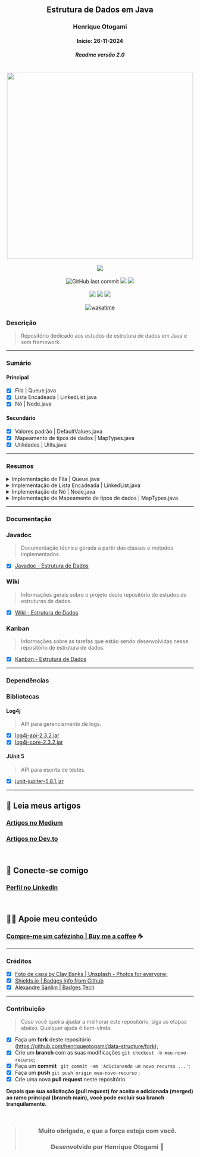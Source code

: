 <div align="center">

## Estrutura de Dados em Java
### Henrique Otogami
#### Início: 26-11-2024
##### Readme versão 2.0

</div>
<br>
<div align="center">
<img width="500" src="https://github.com/henriqueotogami/todolistyoutube/blob/master/JAVA-Cover.png?raw=true">
</div>
<br>
<div align="center">
<img src="https://img.shields.io/github/deployments/henriqueotogami/data-structure/github-pages">
</div>
<br>
<div align="center">
<img alt="GitHub last commit" src="https://img.shields.io/github/last-commit/henriqueotogami/data-structure">
<img src="https://img.shields.io/github/checks-status/henriqueotogami/data-structure/main">
<img src="https://img.shields.io/github/issues/henriqueotogami/data-structure">
</div>
<br>
<div align="center">
<img src="https://img.shields.io/github/forks/henriqueotogami/data-structure?style=flat">
<img src="https://img.shields.io/github/stars/henriqueotogami/data-structure?style=flat">
<img src="https://img.shields.io/github/license/henriqueotogami/data-structure">
</div>
<br>
<div align=center>
<a href="https://wakatime.com/badge/user/1e53636e-c916-4d50-9ce1-f3ac75a883e3/project/2c40b207-f4f2-4e1f-977c-e502cadca573"><img src="https://wakatime.com/badge/user/1e53636e-c916-4d50-9ce1-f3ac75a883e3/project/2c40b207-f4f2-4e1f-977c-e502cadca573.svg" alt="wakatime"></a>
</div>

### Descrição
> Repositório dedicado aos estudos de estrutura de dados em Java e sem framework.

<hr>

### Sumário
#### Principal
- [x] Fila | Queue.java
- [x] Lista Encadeada | LinkedList.java
- [x] Nó | Node.java

#### Secundário
- [x] Valores padrão | DefaultValues.java
- [x] Mapeamento de tipos de dados | MapTypes.java
- [x] Utilidades | Utils.java
<hr>

### Resumos

<details>
    <summary> Implementação de Fila | Queue.java </summary>
<br>

> Métodos:
> - [x] addElement(Object): void
> - [x] contains(Object): boolean
> - [x] eraseAllElements(): boolean
> - [x] getAllElements(): Object[]
> - [x] getElement(int): Object
> - [x] getObjectType(Object): String
> - [x] getSize(): int
> - [x] isEmpty(): boolean
> - [x] removeElement(int): boolean
> - [x] searchElement(Object): int
> - [x] searchElement(Object[], Object): int
> - [x] setAllElements(Object[]): void
> - [x] toString(Object): String

> Testes Unitários:
> - [x] addElementTest(): void
> - [x] containsTest(): void
> - [x] createQueueTest(): void
> - [x] isEmptyTest(): void
> - [x] removeElementTest(): void
> - [x] searchElementTest(): void
> - [x] toStringTest(): void
<hr>
</details>

<details>
    <summary> Implementação de Lista Encadeada | LinkedList.java</summary>
<br>

> Métodos:
> [x] append(final Node<T> element): void
> [x] append(final T element): void
> [x] append(final int position, final T element): void
> [x] appendBegin(final T element): void
> [x] appendMiddle(final int position, final T element): void
> [x] getSize(): int
> [x] getLastIndex(): int
> [x] isEmpty(): boolean
> [x] isInvalidPosition(final int position): boolean
> [x] clear(): void
> [x] removeFirstElement(): T
> [x] removeLastElement(): T
> [x] removeElement(final int position): T
> [x] searchNode(final int position): Node<T>
> [x] searchElementByPosition(final int position): T
> [x] searchElement(final T element): int
> [x] toString(): String
> [x] getClassName(): String

> Testes Unitários:
> - [x] createEmptyListTest(): void
> - [x] createFullListTest(): void
> - [x] appendTest(): void
> - [x] clearTest(): void
> - [x] clearEmptyListTest(): void
> - [x] searchElementTest(): void
> - [x] searchElementNonExistentTest(): void
> - [x] appendBeginTest(): void
> - [x] appendMiddleTest(): void
> - [x] appendEndTest(): void
> - [x] appendOutOfBoundsTest(): void
> - [x] removeFirstElementTest(): void
> - [x] removeLastElementTest(): void
> - [x] removeElementTest(): void
> - [x] removeElementOutOfBoundsTest(): void
> - [x] removeFirstElementEmptyListTest(): void
> - [x] removeEndElementEmptyListTest(): void
> - [x] createFullListTest(): void
> - [x] createFullListTest(): void
> - [x] createFullListTest(): void
<hr>
</details>

<details>
    <summary> Implementação de Nó | Node.java </summary>
<br>

> Métodos:
> - [x] getElement(): T
> - [x] setElement(final T element): void
> - [x] getNextElement(): Node<T>
> - [x] setNextElement(final Node<T> nextObject): void
> - [x] toString(): String
> - [x] getClassName(): String
</details>

<details>
    <summary> Implementação de Mapeamento de tipos de dados | MapTypes.java </summary>
<br>

> Métodos:
> - [x] getObjectArrayToString(Object element, String elementType): String
> - [x] getPrimitiveArrayToString(Object element, String elementType): String
> - [x] getObjectToString(Object element, String elementType): String
> - [x] getPrimitiveToString(Object element, String elementType): String
> - [x] getElementContentsToString(final Object[] objectArray): String
> - [x] getElementContentsToString(Object element): String
> - [x] getGroup(final String typeElement): String
> - [x] getObjectType(final Object element): String
</details>

<hr>

### Documentação
### Javadoc
> Documentação técnica gerada a partir das classes e métodos implementados.
- [x] [Javadoc - Estrutura de Dados](https://henriqueotogami.github.io/data-structure/)

### Wiki
> Informações gerais sobre o projeto deste repositório de estudos de estruturas de dados.
- [x] [Wiki - Estrutura de Dados](https://github.com/henriqueotogami/data-structure/wiki)

### Kanban
> Informações sobre as tarefas que estão sendo desenvolvidas nesse repositório de estrutura de dados.
- [x] [Kanban - Estrutura de Dados](https://github.com/users/henriqueotogami/projects/4)

<hr>

### Dependências
### Bibliotecas
#### Log4j
> API para gerenciamento de logs.
- [x] [log4j-api-2.3.2.jar](https://logging.apache.org/log4j/2.3.x/download.html)
- [x] [log4j-core-2.3.2.jar](https://logging.apache.org/log4j/2.3.x/download.html)

#### JUnit 5
> API para escrita de testes.
- [x] [junit-jupiter-5.8.1.jar](https://mvnrepository.com/artifact/org.junit.jupiter/junit-jupiter-api/5.8.1)

<hr>

## 📝 Leia meus artigos

### [Artigos no Medium](https://medium.com/@henriqueotogami)
### [Artigos no Dev.to](https://dev.to/henriqueotogami)

<br>

## 💼 Conecte-se comigo
### [Perfil no LinkedIn](https://www.linkedin.com/in/henrique-matheus-alves-pereira)

<br>

## 🙏🏻 Apoie meu conteúdo
### [Compre-me um cafézinho | Buy me a coffee](https://ko-fi.com/henriqueotogami) ☕

<hr>

### Créditos
- [x] [Foto de capa by Clay Banks | Unsplash - Photos for everyone;](https://unsplash.com/photos/oO6Gm16Cqcg)
- [x] [Shields.io | Badges Info from Github](https://img.shields.io)
- [x] [Alexandre Sanlim | Badges Tech](https://github.com/alexandresanlim/Badges4-README.md-Profile)

<hr>

### Contribuição
> Caso você queira ajudar a melhorar este repositório, siga as etapas abaixo.
> Qualquer ajuda é bem-vinda.

- [x] Faça um **fork** deste repositório (https://github.com/henriqueotogami/data-structure/fork);
- [x] Crie um **branch** com as suas modificações ` git checkout -b meu-novo-recurso `;
- [x] Faça um **commit** ` git commit -am 'Adicionando um novo recurso ...'`;
- [x] Faça um **push** ` git push origin meu-novo-recurso ` ;
- [x] Crie uma nova **pull request** neste repositório.

**Depois que sua solicitação (pull request) for aceita e adicionada (merged) ao ramo principal (branch main), você pode excluir sua branch tranquilamente.**

<div align="center">

<br>

> ### **Muito obrigado, e que a força esteja com você.**
>
> ### Desenvolvido por **Henrique Otogami** 🦁

</div>
